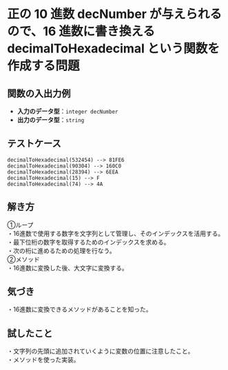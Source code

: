 # 正の 10 進数 decNumber が与えられるので、16 進数に書き換える decimalToHexadecimal という関数を作成する問題

## 関数の入出力例  
- **入力のデータ型**：`integer decNumber`  
- **出力のデータ型**：`string`  

## テストケース
`decimalToHexadecimal(532454) --> 81FE6`<br>
`decimalToHexadecimal(90304) --> 160C0`<br>
`decimalToHexadecimal(28394) --> 6EEA`<br>
`decimalToHexadecimal(15) --> F`<br>
`decimalToHexadecimal(74) --> 4A`<br>

## 解き方
①ループ<br>
・16進数で使用する数字を文字列として管理し、そのインデックスを活用する。<br>
・最下位桁の数字を取得するためのインデックスを求める。<br>
・次の桁に進めるための処理を行なう。<br>
②メソッド<br>
・16進数に変換した後、大文字に変換する。<br>

## 気づき
・16進数に変換できるメソッドがあることを知った。<br>

## 試したこと
・文字列の先頭に追加されていくように変数の位置に注意したこと。<br>
・メソッドを使った実装。<br>
